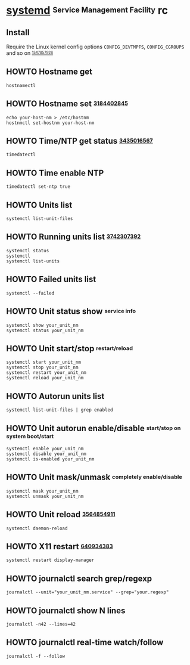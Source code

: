 # [systemd][] <sup><sub>Service Management Facility</sub></sup> rc

[systemd]: https://github.com/systemd/systemd

## Install

Require the Linux kernel config options `CONFIG_DEVTMPFS`, `CONFIG_CGROUPS`
and so on <sup><sub>[1547857926][]</sub></sup>

[1547857926]: https://github.com/systemd/systemd/blob/main/README

## HOWTO Hostname get

    hostnamectl

## HOWTO Hostname set <sup><sub>[3184402845][]</sub></sup>

    echo your-host-nm > /etc/hostnm
    hostnmctl set-hostnm your-host-nm

[3184402845]: https://wiki.archlinux.org/title/Network_configuration#Set_the_hostname

## HOWTO Time/NTP get status <sup><sub>[3435016567][]</sub></sup>

    timedatectl

[3435016567]: https://wiki.archlinux.org/title/Systemd-timesyncd#Usage

## HOWTO Time enable NTP

    timedatectl set-ntp true

## HOWTO Units list

    systemctl list-unit-files

## HOWTO Running units list <sup><sub>[3742307392][]</sub></sup>

    systemctl status
    systemctl
    systemctl list-units

[3742307392]: https://wiki.archlinux.org/title/systemd#Analyzing_the_system_state

## HOWTO Failed units list

    systemctl --failed

## HOWTO Unit status show <sup><sub>service info</sub></sup>

    systemctl show your_unit_nm
    systemctl status your_unit_nm

## HOWTO Unit start/stop <sup><sub>restart/reload</sub></sup>

    systemctl start your_unit_nm
    systemctl stop your_unit_nm
    systemctl restart your_unit_nm
    systemctl reload your_unit_nm

## HOWTO Autorun units list

    systemctl list-unit-files | grep enabled

## HOWTO Unit autorun enable/disable <sup><sub>start/stop on system boot/start</sub></sup>

    systemctl enable your_unit_nm
    systemctl disable your_unit_nm
    systemctl is-enabled your_unit_nm

## HOWTO Unit mask/unmask <sup><sub>completely enable/disable</sub></sup>

    systemctl mask your_unit_nm
    systemctl unmask your_unit_nm

## HOWTO Unit reload <sup><sub>[3564854911][]</sub></sup>

    systemctl daemon-reload

[3564854911]: https://wiki.archlinux.org/title/systemd#Editing_provided_unit_files

## HOWTO X11 restart <sup><sub>[640934383][]</sub></sup>

    systemctl restart display-manager

[640934383]: https://askubuntu.com/questions/1220/how-to-restart-x-window-server-from-command-line#1222

## HOWTO journalctl search grep/regexp

    journalctl --unit="your_unit_nm.service" --grep="your.regexp"

## HOWTO journalctl show N lines

    journalctl -n42 --lines=42

## HOWTO journalctl real-time watch/follow

    journalctl -f --follow

